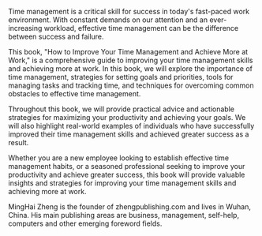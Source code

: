 

Time management is a critical skill for success in today's fast-paced work environment. With constant demands on our attention and an ever-increasing workload, effective time management can be the difference between success and failure.

This book, "How to Improve Your Time Management and Achieve More at Work," is a comprehensive guide to improving your time management skills and achieving more at work. In this book, we will explore the importance of time management, strategies for setting goals and priorities, tools for managing tasks and tracking time, and techniques for overcoming common obstacles to effective time management.

Throughout this book, we will provide practical advice and actionable strategies for maximizing your productivity and achieving your goals. We will also highlight real-world examples of individuals who have successfully improved their time management skills and achieved greater success as a result.

Whether you are a new employee looking to establish effective time management habits, or a seasoned professional seeking to improve your productivity and achieve greater success, this book will provide valuable insights and strategies for improving your time management skills and achieving more at work.

MingHai Zheng is the founder of zhengpublishing.com and lives in Wuhan, China. His main publishing areas are business, management, self-help, computers and other emerging foreword fields.
